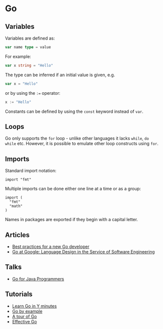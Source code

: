 # Go

## Variables

Variables are defined as:

```go
var name type = value
```

For example:

```go
var x string = "Hello"
```

The type can be inferred if an initial value is given, e.g.

```go
var x = "Hello"
```

or by using the `:=` operator:

```go
x := "Hello"
```

Constants can be defined by using the `const` keyword instead of `var`.

## Loops

Go only supports the `for` loop - unlike other languages it lacks `while`, `do
while` etc. However, it is possible to emulate other loop constructs using `for`.


## Imports

Standard import notation:

```
import "fmt"
```

Multiple imports can be done either one line at a time or as a group:

```
import (
  "fmt"
  "math"
)
```

Names in packages are exported if they begin with a capital letter.

## Articles

 * [Best practices for a new Go developer](https://medium.com/@IndianGuru/best-practices-for-a-new-go-developer-8660384302fc)
 * [Go at Google: Language Design in the Service of Software Engineering](http://talks.golang.org/2012/splash.article)

## Talks

 * [Go for Java Programmers](https://talks.golang.org/2015/go-for-java-programmers.slide)

## Tutorials

  * [Learn Go in Y minutes](http://learnxinyminutes.com/docs/go/)
  * [Go by example](https://gobyexample.com/)
  * [A tour of Go](http://tour.golang.org/welcome/1)
  * [Effective Go](http://golang.org/doc/effective_go.html)

